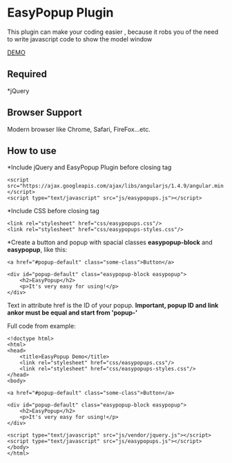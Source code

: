 # EasyPopup Plugin #

This plugin can make your coding easier , because it robs you of the need to write javascript code to show the model window

[DEMO](http://plugins.etrange.eu/easypopup/demo.html)

## Required

*jQuery

## Browser Support 

Modern browser like Chrome, Safari, FireFox...etc.

## How to use ##

*Include jQuery and EasyPopup Plugin before closing tag </body>

```
<script src="https://ajax.googleapis.com/ajax/libs/angularjs/1.4.9/angular.min.js"></script>
<script type="text/javascript" src="js/easypopups.js"></script>

```

*Include CSS before closing tag </head>

```
<link rel="stylesheet" href="css/easypopups.css"/>
<link rel="stylesheet" href="css/easypopups-styles.css"/>

```

*Create a button and popup with spacial classes <b>easypopup-block</b> and <b>easypopup</b>, like this:

```
<a href="#popup-default" class="some-class">Button</a>

<div id="popup-default" class="easypopup-block easypopup">
    <h2>EasyPopup</h2>
    <p>It's very easy for using!</p>
</div>

```

Text in attribute href is the ID of your popup. <b>Important, popup ID and link ankor must be equal and start from 'popup-'</b>

Full code from example:

```
<!doctype html>
<html>
<head>
    <title>EasyPopup Demo</title>
    <link rel="stylesheet" href="css/easypopups.css"/>
    <link rel="stylesheet" href="css/easypopups-styles.css"/>
</head>
<body>

<a href="#popup-default" class="some-class">Button</a>

<div id="popup-default" class="easypopup-block easypopup">
    <h2>EasyPopup</h2>
    <p>It's very easy for using!</p>
</div>   

<script type="text/javascript" src="js/vendor/jquery.js"></script>
<script type="text/javascript" src="js/easypopups.js"></script>
</body>
</html>

```


